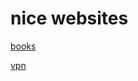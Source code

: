 # nice websites

[books](https://github.com/gs618/useful-website/tree/master/books/README.md)

[vpn](https://github.com/gs618/useful-website/tree/master/vpn/README.md)